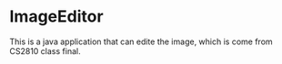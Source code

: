 # ImageEditor
This is a java application that can edite the image, which is come from CS2810 class final.
